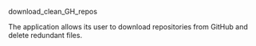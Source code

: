 download_clean_GH_repos

The application allows its user to download repositories from GitHub and delete redundant files.  

